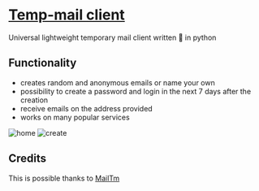 # [Temp-mail client](https://github.com/EmaBixD/Temp-mail-client)
Universal lightweight temporary mail client written 💯 in python

## Functionality
- creates random and anonymous emails or name your own
- possibility to create a password and login in the next 7 days after the creation
- receive emails on the address provided
- works on many popular services

![home](https://i.imgur.com/PJWl4Em_d.webp?maxwidth=760&fidelity=grand)
![create](https://i.imgur.com/6zxGlRX_d.webp?maxwidth=760&fidelity=grand)

## Credits
This is possible thanks to [MailTm](https://github.com/MainSilent/MailTm)
